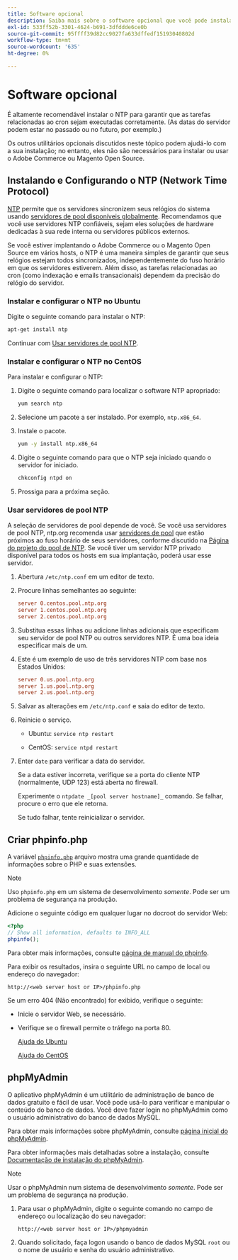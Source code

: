 ```yaml
---
title: Software opcional
description: Saiba mais sobre o software opcional que você pode instalar para oferecer suporte às instalações locais do Adobe Commerce e do Magento Open Source.
exl-id: 533ff52b-3301-4624-b691-3dfddde6ce0b
source-git-commit: 95ffff39d82cc9027fa633dffedf15193040802d
workflow-type: tm+mt
source-wordcount: '635'
ht-degree: 0%

---
```


# Software opcional

É altamente recomendável instalar o NTP para garantir que as tarefas relacionadas ao cron sejam executadas corretamente. (As datas do servidor podem estar no passado ou no futuro, por exemplo.)

Os outros utilitários opcionais discutidos neste tópico podem ajudá-lo com a sua instalação; no entanto, eles não são necessários para instalar ou usar o Adobe Commerce ou Magento Open Source.

## Instalando e Configurando o NTP (Network Time Protocol)

[NTP](https://www.ntp.org/) permite que os servidores sincronizem seus relógios do sistema usando [servidores de pool disponíveis globalmente](https://www.ntppool.org/en/). Recomendamos que você use servidores NTP confiáveis, sejam eles soluções de hardware dedicadas à sua rede interna ou servidores públicos externos.

Se você estiver implantando o Adobe Commerce ou o Magento Open Source em vários hosts, o NTP é uma maneira simples de garantir que seus relógios estejam todos sincronizados, independentemente do fuso horário em que os servidores estiverem. Além disso, as tarefas relacionadas ao cron (como indexação e emails transacionais) dependem da precisão do relógio do servidor.

### Instalar e configurar o NTP no Ubuntu

Digite o seguinte comando para instalar o NTP:

```bash
apt-get install ntp
```

Continuar com [Usar servidores de pool NTP](#use-ntp-pool-servers).

### Instalar e configurar o NTP no CentOS

Para instalar e configurar o NTP:

1. Digite o seguinte comando para localizar o software NTP apropriado:

   ```bash
   yum search ntp
   ```

1. Selecione um pacote a ser instalado. Por exemplo, `ntp.x86_64`.

1. Instale o pacote.

   ```bash
   yum -y install ntp.x86_64
   ```

1. Digite o seguinte comando para que o NTP seja iniciado quando o servidor for iniciado.

   ```bash
   chkconfig ntpd on
   ```

1. Prossiga para a próxima seção.

### Usar servidores de pool NTP

A seleção de servidores de pool depende de você. Se você usa servidores de pool NTP, ntp.org recomenda usar [servidores de pool](https://www.ntppool.org/en/) que estão próximos ao fuso horário de seus servidores, conforme discutido na [Página do projeto do pool de NTP](https://www.ntppool.org/en/use.html). Se você tiver um servidor NTP privado disponível para todos os hosts em sua implantação, poderá usar esse servidor.

1. Abertura `/etc/ntp.conf` em um editor de texto.

1. Procure linhas semelhantes ao seguinte:

   ```conf
   server 0.centos.pool.ntp.org
   server 1.centos.pool.ntp.org
   server 2.centos.pool.ntp.org
   ```

1. Substitua essas linhas ou adicione linhas adicionais que especificam seu servidor de pool NTP ou outros servidores NTP. É uma boa ideia especificar mais de um.

1. Este é um exemplo de uso de três servidores NTP com base nos Estados Unidos:

   ```conf
   server 0.us.pool.ntp.org
   server 1.us.pool.ntp.org
   server 2.us.pool.ntp.org
   ```

1. Salvar as alterações em `/etc/ntp.conf` e saia do editor de texto.

1. Reinicie o serviço.

   * Ubuntu: `service ntp restart`

   * CentOS: `service ntpd restart`

1. Enter `date` para verificar a data do servidor.

   Se a data estiver incorreta, verifique se a porta do cliente NTP (normalmente, UDP 123) está aberta no firewall.

   Experimente o `ntpdate _[pool server hostname]_` comando. Se falhar, procure o erro que ele retorna.

   Se tudo falhar, tente reinicializar o servidor.

## Criar phpinfo.php

A variável [`phpinfo.php`](https://www.php.net/manual/en/function.phpinfo.php) arquivo mostra uma grande quantidade de informações sobre o PHP e suas extensões.

>[!NOTE]
>
>Uso `phpinfo.php` em um sistema de desenvolvimento _somente_. Pode ser um problema de segurança na produção.

Adicione o seguinte código em qualquer lugar no docroot do servidor Web:

```php
<?php
// Show all information, defaults to INFO_ALL
phpinfo();
```

Para obter mais informações, consulte [página de manual do phpinfo](https://www.php.net/manual/en/function.phpinfo.php).

Para exibir os resultados, insira o seguinte URL no campo de local ou endereço do navegador:

```http
http://<web server host or IP>/phpinfo.php
```

Se um erro 404 (Não encontrado) for exibido, verifique o seguinte:

* Inicie o servidor Web, se necessário.
* Verifique se o firewall permite o tráfego na porta 80.

   [Ajuda do Ubuntu](https://help.ubuntu.com/community/UFW)

   [Ajuda do CentOS](https://wiki.centos.org/HowTos/Network/IPTables)

## phpMyAdmin

O aplicativo phpMyAdmin é um utilitário de administração de banco de dados gratuito e fácil de usar. Você pode usá-lo para verificar e manipular o conteúdo do banco de dados. Você deve fazer login no phpMyAdmin como o usuário administrativo do banco de dados MySQL.

Para obter mais informações sobre phpMyAdmin, consulte [página inicial do phpMyAdmin](https://www.phpmyadmin.net/).

Para obter informações mais detalhadas sobre a instalação, consulte [Documentação de instalação do phpMyAdmin](https://docs.phpmyadmin.net/en/latest/setup.html#quick-install).

>[!NOTE]
>
>Usar o phpMyAdmin num sistema de desenvolvimento _somente_. Pode ser um problema de segurança na produção.

1. Para usar o phpMyAdmin, digite o seguinte comando no campo de endereço ou localização do seu navegador:

   ```http
   http://<web server host or IP>/phpmyadmin
   ```

1. Quando solicitado, faça logon usando o banco de dados MySQL `root` ou o nome de usuário e senha do usuário administrativo.
